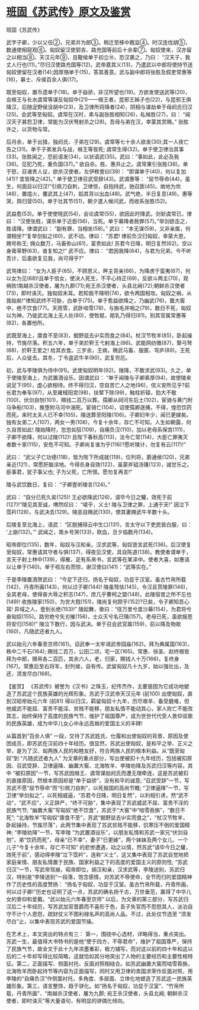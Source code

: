 # [班固《苏武传》原文及鉴赏](https://www.vrrw.net/wx/10311.html)

班固《苏武传》

武字子卿，少以父任②，兄弟并为郎③。稍迁至栘中厩监④。时汉连伐胡⑤，数通使相窥观⑥。匈奴留汉使郭吉、路充国等前后十余辈⑦。匈奴使来，汉亦留之以相当⑧。天汉元年⑨，且鞮侯单于初立⑩，恐汉袭之，乃曰： “汉天子，我丈人行也(11)。”尽归汉使路充国等(12)。武帝嘉其义(13)，乃遣武以中郎将使持节送匈奴使留在汉者(14);因厚赂单于(15)，答其善意。武与副中郎将张胜及假吏常惠等(16)，募士、斥侯百余人俱(17)。

既至匈奴，置币遗单于(18)。单于益骄，非汉所望也(19)。方欲发使送武等(20)，会缑王与长水虞常等谋反匈奴中(21)——缑王者，昆邪王姊子也(22)，与昆邪王俱降汉，后随浞野侯没胡中(23)，及卫律所将降者(24)，阴相与谋劫单于母阏氏归汉(25)。会武等至匈奴。虞常在汉时，素与副张胜相知(26)，私候胜(27)，曰： “闻汉天子甚怨卫律，常能为汉伏弩射杀之(28)。吾母与弟在汉，幸蒙其赏赐。” 张胜许之，以货物与常。

后月余，单于出猎，独阏氏、子弟在(29)。虞常等七十余人欲发(30);其一人夜亡告之(31)。单于子弟发兵与战，缑王等皆死; 虞常生得(32)。单于使卫律治其事(33)。张胜闻之，恐前语发(34)，以状语武(35)。武曰：“事如此，此必及我(36)。见犯乃死，重负国(37)。” 欲自杀。胜、惠共止之。虞常果引张胜(38)。单于怒，召诸贵人议，欲杀汉使者。左伊秩訾曰(39)： “即谋单于(40)，何以复加(41)? 宜皆降之(42)。” 单于使卫律召武受辞(43)。武谓惠等： “屈节辱命(44)，虽生，何面目以归汉!”引佩刀自刺，卫律惊，自抱持武，驰召医(45)。凿地为坎(46)，置煴火，覆武其上(47)，蹈其背以出血(48)。武气绝，半日复息(49)。惠等哭，舆归营(50)。单于壮其节(51)，朝夕遣人候问武，而收系张胜(52)。

武益愈(53)。单于使使晓武(54)，会论虞常(55)，欲因此时降武。剑斩虞常已，律曰： “汉使张胜，谋杀单于近臣(56)，当死。单于募降者赦罪(57)。”举剑欲击之，胜请降。律谓武曰： “副有罪，当相坐(58)。” 武曰： “本无谋(59)，又非亲属，何谓相坐?”复举剑拟之(60)，武不动。律曰： “苏君! 律前负汉归匈奴，幸蒙大恩，赐号称王; 拥众数万，马畜弥山(61)，富贵如此! 苏君今日降，明日复然(62)。空以身膏草野(63)，谁复知之!” 武不应。律曰： “君因我降(64)，与君为兄弟。今不听吾计，后虽欲复见我，尚可得乎?”

武骂律曰： “女为人臣子(65)，不顾恩义，畔主背亲(66)，为降虏于蛮夷(67)，何以女为见(68)!且单于信女，使决人死生，不平心持正(69)，反欲斗两主(70)，观祸败!南越杀汉使者，屠为九郡(71);宛王杀汉使者，头县北阙(72);朝鲜杀汉使者(73)，即时诛灭。独匈奴未耳。若知我不降明(74)，欲令两国相攻。匈奴之祸，从我始矣!”律知武终不可胁，白单于(75)。单于愈益欲降之，乃幽武(76)，置大窖中，绝不饮食(77)。天雨雪，武卧啮雪(78)，与旃毛并咽之(79)，数日不死，匈奴以为神。乃徙武北海上无人处(80)，使牧羝，羝乳乃得归(81)。别其官属常惠等(82)，各置他所。

武既至海上，廪食不至(83)，掘野鼠去屮实而食之(84)。杖汉节牧羊(85)，卧起操持，节旄尽落。积五六年，单于弟於靬王弋射海上(86)。武能网纺缴(87)，檠弓弩(88)，於靬王爱之! 给其衣食。三岁余，王病，赐武马畜、服匿、穹庐(89)。王死后，人众徙去。其冬，丁令盗武牛羊(90)，武复穷厄。

初，武与李陵俱为侍中(91)。武使匈奴明年(92)，陵降，不敢求武(93)。久之，单于使陵至海上，为武置酒设乐。因谓武曰： “单于闻陵与子卿素厚(94)，故使陵来说足下(95)，虚心欲相待。终不得归汉，空自苦亡人之地(96)，信义安所见乎?前长君为奉车(97)，从至雍棫阳宫(98)，扶辇下除(99)，触柱折辕，劾大不敬(100)，伏剑自刎(101)，赐钱二百万以葬。孺卿从祠河东后土(102)，宦骑与黄门附马争船(103)，推堕附马河中溺死。宦骑亡(104)，诏使孺卿逐捕，不得，惶恐饮药而死。来时太夫人已不幸(105)，陵送葬至阳陵(106)。子卿妇年少，闻已更嫁矣。独有女弟二人(107)，两女一男(108)，今复十余年，存亡不可知。人生如朝露，何久自苦如此! 陵始降时，忽忽如狂(109)，自痛负汉(110)，加以老母系保宫(111)，子卿不欲降，何以过陵(112)! 且陛下春秋高(113)，法令亡常(114)，大臣亡罪夷灭者数十家(115)，安危不可知。子卿尚复谁为乎(116)?愿听陵计，勿复有云(117)!”

武曰： “武父子亡功德(118)，皆为陛下所成就(119)，位列将，爵通侯(120)，兄弟亲近(121)，常愿肝脑涂地。今得杀身自效(122)，虽蒙斧钺汤镬(123)，诚甘乐之。臣事君，犹子事父也; 子为父死，亡所恨。愿勿复再言!”

陵与武饮数日，复曰： “子卿壹听陵言(124)。”

武曰： “自分已死久矣(125)! 王必欲降武(126)，请毕今日之驩，效死于前(127)!”陵见其至诚，喟然叹曰： “嗟乎，义士! 陵与卫律之罪，上通于天!” 因泣下霑衿(128)，与武决去(129)。陵恶自赐武(130)，使其妻赐武牛羊数十头。

后陵复至北海上，语武： “区脱捕得云中生口(131)，言太守以下吏民皆白服，曰： ‘上崩(132)。’” 武闻之，南乡号哭(133)，欧血，旦夕临数月(134)。

昭帝即位(135)，数年，匈奴与汉和亲。汉求武等，匈奴诡言武死(136)。后汉使复至匈奴，常惠请其守者与俱(137)，得夜见汉使，具自陈道(138)。教使者谓单于，言天子射上林中(139)，得雁，足有系帛书，言武等在某泽中。使者大喜，如惠语以让单于(140)。单于视左右而惊，谢汉使曰(141)：“武等实在。”

于是李陵置酒贺武曰： “今足下还归，扬名于匈奴，功显于汉室。虽古竹帛所载(142)，丹青所画(143)，何以过子卿(144)! 陵虽驽怯(145)，令汉且贳陵罪(146)，全其老母，使得奋大辱之积志(147)，庶几乎曹柯之盟(148)，此陵宿昔之所不忘也(149)! 收族陵家(150)，为世大戮(151)，陵尚复何顾乎(152)?已矣，令子卿知吾心耳! 异域之人，壹别长绝(153)!” 陵起舞，歌曰：“径万里兮度沙幕(154)，为君将兮奋匈奴(155)。路穷绝兮矢刃摧(156)，士众灭兮名已隤(157)。老母已死，虽欲报恩将安归(158)!” 陵泣下数行，因与武决。单于召会武官属(159)，前以降及物故(160)，凡随武还者九人。

武以始元六年春至京师(161)。诏武奉一太牢谒武帝园庙(162)。拜为典属国(163)，秩中二千石(164); 赐钱二百万，公田二顷，宅一区(165)。常惠、徐圣、赵终根皆拜为中郎，赐帛各二百匹，其余六人，老，归家，赐钱人十万(166)，复终身(167)。常惠后至右将军，封列侯，自有传。武留匈奴凡十九岁，始以强壮出，及还，须发尽白(168)。



【鉴赏】 《苏武传》被誉为《汉书》之珠玉，纪传杰作，主要是因为它成功地塑造了苏武这个民族英雄的光辉形象。苏武于汉武帝天汉元年 (前100) 出使匈奴，直到汉昭帝始元六年 (前81) 得以归汉，羁留匈奴十九年，历尽艰辛、备受磨难，但他威武不能屈、富贵不能淫、贫贱不能移，朋友私情不能动其心，家人败亡不能改其志，始终保持了高度的民族气节，维护了祖国尊严，成为世世代代受人景仰讴歌的民族英雄，成为中华儿女心中永远高耸的爱国主义的丰碑!

从篇首到“百余人俱” 一段，交待了苏武姓氏、仕履和出使匈奴的背景、原因及使团成员，即苏武在汉前四十年经历。很显然，苏武出使匈奴，是和平之举、正义之举，是为了汉、匈两族人民的和睦友好，符合两族人民的根本利益。从“既至匈奴”到 “凡随武还者九人” 为文章的重点部分，写出使被扣十九年经历，包括被扣原因、召武受辞、卫律逼降、幽置大窖、北海牧羊、李陵劝降及苏武归汉等内容。其中 “被扣原因”一节，写苏武因缑王、虞常谋劫阏氏而遭无理牵连，这是苏武被扣的直接原因，然根本原因却是“单于益骄”，没有和平的诚意; “召武受辞”一节，写苏武不愿“屈节辱命”而“引佩刀自刺”，以死报国的高尚节概; “卫律逼降”一节，写卫律“举剑拟之”，以死相威逼，“苏君今日降，明日复然”，以利相引诱，然“武不动”，“武不应”，义正辞严，“终不可胁”，集中表现了苏武威武不屈、富贵不淫的民族气节; “幽置大窖”写匈奴“绝不饮食”，苏武于“大窖”中“啮雪吞旃”，“数日不死”; “北海牧羊”写匈奴“廪食不至”，苏武“掘野鼠去屮实而食之”，“杖汉节牧羊，卧起操持，节旄尽落”，此两节集中表现了苏武贫贱不能移，饥寒压不倒的爱国精神; “李陵劝降”一节，写李陵 “为武置酒设乐”，以朋友私情和苏武一家兄“伏剑自刎”，弟“饮药而死”，母亲“已不幸”，妻子“已更嫁”，两个妹妹及两个女儿、一个儿子“今复十余年，存亡不可知” 的悲惨遭遇，动之以情，然苏武“请毕今日之驩，效死于前”，感动得李陵“泣下霑衿”，连称“义士”，这又集中表现了苏武自觉地把家庭亲情、朋友私情置于民族、国家利益之下的高度的爱国主义的原则性; “苏武归汉”一节，写武帝驾崩，昭帝即位，胡汉和亲，汉求武等，李陵送别，苏武归汉，特别是“李陵送别”一段落，饱含感情，对苏武不辱使命，全节而归的爱国精神作了历史性的高度赞扬： “扬名于匈奴，功显于汉室。虽古竹帛所载，丹青所画，何以过子卿!”历史也证明了这一点，苏武的确名扬千古，万世垂范，赢得了中华儿女的景仰和爱戴。“武以始元六年春至京师” 以后，为文章的第三部分，写苏武归汉后二十年经历，写苏武加官晋爵而不喜形于色，丢子失官而不怨怒其人，淡泊自守不计个人恩怨，疏财仗义不图利禄名声的高尚人品。不过，此处仅节选至 “须发尽白”止，以集中表现苏武的爱国节操。

在艺术上，本文突出的特点有三： 第一，围绕中心选材，详略得当，重点突出。苏武一生，最值得大书特书的是他“使于四方，不辱君命”，维护了祖国尊严，保持了民族气节，故全文于此十九年浓墨重彩，极力铺写，而对这以前的四十年和这以后的二十年却写得比较简略，这就恰如其分地突出了人物的主要经历和主要性格特征。第二，正面描写、侧面衬托、反面对照相结合。如苏武幽置大窖而啮雪吞旃，北海牧羊而卧起持节等内容为正面描写，同时又用卫律的卖国求荣作反面对照，用李陵的“自痛负汉”作侧面衬托，多角度、多层面、立体化地塑造了苏武这一民族英雄形象。第三，语言整饰，趋于骈化。如“扬名于匈奴，功显于汉室”、“竹帛所载，丹青所画”、“南越杀汉使者，屠为九郡; 宛王杀汉使者，头县北阙; 朝鲜杀汉使者，即时诛灭”等大量语句，有明显的骈偶化倾向。

